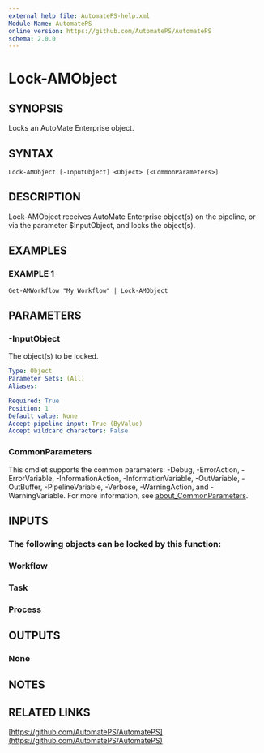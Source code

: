 ```yaml
---
external help file: AutomatePS-help.xml
Module Name: AutomatePS
online version: https://github.com/AutomatePS/AutomatePS
schema: 2.0.0
---
```


# Lock-AMObject

## SYNOPSIS
Locks an AutoMate Enterprise object.

## SYNTAX

```
Lock-AMObject [-InputObject] <Object> [<CommonParameters>]
```

## DESCRIPTION
Lock-AMObject receives AutoMate Enterprise object(s) on the pipeline, or via the parameter $InputObject, and locks the object(s).

## EXAMPLES

### EXAMPLE 1
```
Get-AMWorkflow "My Workflow" | Lock-AMObject
```

## PARAMETERS

### -InputObject
The object(s) to be locked.

```yaml
Type: Object
Parameter Sets: (All)
Aliases:

Required: True
Position: 1
Default value: None
Accept pipeline input: True (ByValue)
Accept wildcard characters: False
```

### CommonParameters
This cmdlet supports the common parameters: -Debug, -ErrorAction, -ErrorVariable, -InformationAction, -InformationVariable, -OutVariable, -OutBuffer, -PipelineVariable, -Verbose, -WarningAction, and -WarningVariable. For more information, see [about_CommonParameters](http://go.microsoft.com/fwlink/?LinkID=113216).

## INPUTS

### The following objects can be locked by this function:
### Workflow
### Task
### Process
## OUTPUTS

### None
## NOTES

## RELATED LINKS

[https://github.com/AutomatePS/AutomatePS](https://github.com/AutomatePS/AutomatePS)


